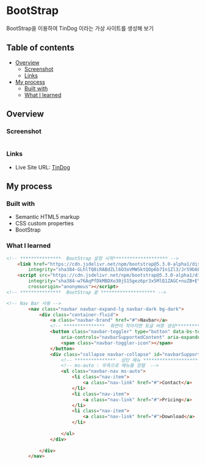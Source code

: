 # BootStrap

BootStrap을 이용하여 TinDog 이라는 가상 사이트를 생성해 보기 

## Table of contents

- [Overview](#overview)
  - [Screenshot](#screenshot)
  - [Links](#links)
- [My process](#my-process)
  - [Built with](#built-with)
  - [What I learned](#what-i-learned)



## Overview

### Screenshot

![]()


### Links

- Live Site URL: [TinDog]()

## My process

### Built with

- Semantic HTML5 markup
- CSS custom properties
- BootStrap 


### What I learned

```html
<!-- ***************  BootStrap 설정 시작******************** -->
    <link href="https://cdn.jsdelivr.net/npm/bootstrap@5.3.0-alpha1/dist/css/bootstrap.min.css" rel="stylesheet"
        integrity="sha384-GLhlTQ8iRABdZLl6O3oVMWSktQOp6b7In1Zl3/Jr59b6EGGoI1aFkw7cmDA6j6gD" crossorigin="anonymous">
    <script src="https://cdn.jsdelivr.net/npm/bootstrap@5.3.0-alpha1/dist/js/bootstrap.bundle.min.js"
        integrity="sha384-w76AqPfDkMBDXo30jS1Sgez6pr3x5MlQ1ZAGC+nuZB+EYdgRZgiwxhTBTkF7CXvN"
        crossorigin="anonymous"></script>
<!-- ***************  BootStrap 끝 ******************** -->

<!-- Nav Bar 사용 -->
        <nav class="navbar navbar-expand-lg navbar-dark bg-dark">
            <div class="container-fluid">
                <a class="navbar-brand" href="#">Navbar</a>
                <!-- ***************  화면이 작아지면 토글 버튼 생성******************** -->
                <button class="navbar-toggler" type="button" data-bs-toggle="collapse" data-bs-target="#navbarSupportedContent"
                    aria-controls="navbarSupportedContent" aria-expanded="false" aria-label="Toggle navigation">
                    <span class="navbar-toggler-icon"></span>
                </button>
                <div class="collapse navbar-collapse" id="navbarSupportedContent">
                    <!-- ***************  상단 메뉴 ******************** -->
                    <!-- ms-auto : 우측으로 메뉴를 정렬  -->
                    <ul class="navbar-nav ms-auto">
                        <li class="nav-item">
                            <a class="nav-link" href="#">Contact</a>
                        </li>
                        <li class="nav-item">
                            <a class="nav-link" href="#">Pricing</a>
                        </li>
                        <li class="nav-item">
                            <a class="nav-link" href="#">Download</a>
                        </li>
    
                    </ul>
                </div>
                
            </div>
        </nav>

```
